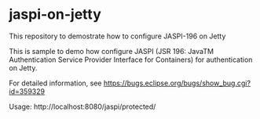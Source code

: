 jaspi-on-jetty
==============

This repository to demostrate how to configure JASPI-196 on Jetty

This is sample to demo how configure JASPI (JSR 196: JavaTM Authentication Service Provider Interface for Containers) for authentication on Jetty.

For detailed information, see https://bugs.eclipse.org/bugs/show_bug.cgi?id=359329

Usage: http://localhost:8080/jaspi/protected/
